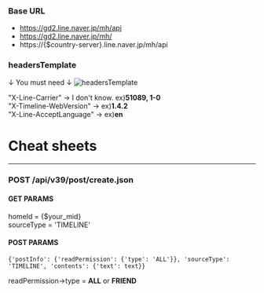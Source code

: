 
### Base URL

- https://gd2.line.naver.jp/mh/api
- https://gd2.line.naver.jp/mh/
- https://{$country-server}.line.naver.jp/mh/api
  
  
  
### headersTemplate

↓ You must need ↓
![headersTemplate](https://i.imgur.com/dtiKuyU.png "headersTemplate")
  
  
"X-Line-Carrier" → I don't know. ex)__51089, 1-0__  
"X-Timeline-WebVersion" → ex)__1.4.2__  
"X-Line-AcceptLanguage" → ex)__en__  



# Cheat sheets

* * *
### POST /api/v39/post/create.json
  
#### GET PARAMS
homeId = {$your_mid}  
sourceType = 'TIMELINE'

#### POST PARAMS
    {'postInfo': {'readPermission': {'type': 'ALL'}}, 'sourceType': 'TIMELINE', 'contents': {'text': text}}
    
readPermission->type = __ALL__ or __FRIEND__

